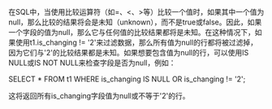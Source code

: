 在SQL中，当使用比较运算符（如=、<、>等）比较一个值时，如果其中一个值为null，那么比较的结果将会是未知（unknown），而不是true或false。因此，如果一个字段的值为null，那么它与任何值的比较结果都将是未知。在这种情况下，如果使用t1.is_changing != '2'来过滤数据，那么所有值为null的行都将被过滤掉，因为它们与'2'的比较结果都是未知。如果想要包含值为null的行，可以使用IS NULL或IS NOT NULL来检查字段是否为null，例如：

SELECT * FROM t1 WHERE is_changing IS NULL OR is_changing != '2';

这将返回所有is_changing字段值为null或不等于'2'的行。
